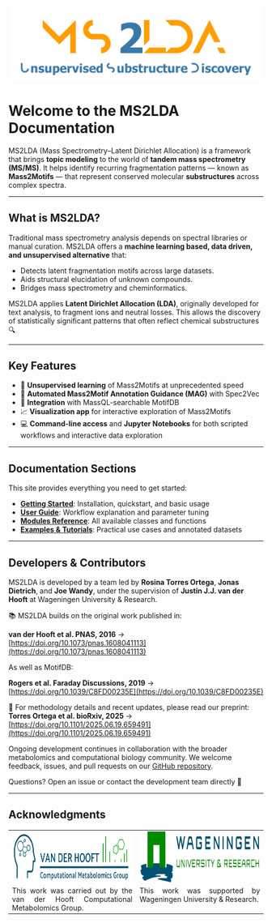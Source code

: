 ![MS2LDA Logo](./figures/MS2LDA_LOGO_white.jpg)

# Welcome to the MS2LDA Documentation

MS2LDA (Mass Spectrometry–Latent Dirichlet Allocation) is a framework that brings **topic modeling** to the world of **tandem mass spectrometry (MS/MS)**. It helps identify recurring fragmentation patterns — known as **Mass2Motifs** — that represent conserved molecular **substructures** across complex spectra.

---

## What is MS2LDA?

Traditional mass spectrometry analysis depends on spectral libraries or manual curation. MS2LDA offers a **machine learning based, data driven, and unsupervised alternative** that:

- Detects latent fragmentation motifs across large datasets.
- Aids structural elucidation of unknown compounds.
- Bridges mass spectrometry and cheminformatics.

MS2LDA applies **Latent Dirichlet Allocation (LDA)**, originally developed for text analysis, to fragment ions and neutral losses. This allows the discovery of statistically significant patterns that often reflect chemical substructures 🔍

---

## Key Features

- 🧠 **Unsupervised learning** of Mass2Motifs at unprecedented speed
- 🧬 **Automated Mass2Motif Annotation Guidance (MAG)** with Spec2Vec
- 🔗 **Integration** with MassQL-searchable MotifDB
- 📈 **Visualization app** for interactive exploration of Mass2Motifs
- 💻 **Command-line access** and **Jupyter Notebooks** for both scripted workflows and interactive data exploration

---

## Documentation Sections

This site provides everything you need to get started:

- [**Getting Started**](./home/quick_start.md): Installation, quickstart, and basic usage
- [**User Guide**](./guide/overview): Workflow explanation and parameter tuning
- [**Modules Reference**](./api/): All available classes and functions
- [**Examples & Tutorials**](./examples/): Practical use cases and annotated datasets

---

## Developers & Contributors

MS2LDA is developed by a team led by **Rosina Torres Ortega**, **Jonas Dietrich**, and **Joe Wandy**, under the supervision of **Justin J.J. van der Hooft** at Wageningen University & Research.


📚 MS2LDA builds on the original work published in:

**van der Hooft et al. PNAS, 2016** → [https://doi.org/10.1073/pnas.1608041113](https://doi.org/10.1073/pnas.1608041113)

As well as MotifDB:

**Rogers et al. Faraday Discussions, 2019** → [https://doi.org/10.1039/C8FD00235E](https://doi.org/10.1039/C8FD00235E)

📝 For methodology details and recent updates, please read our preprint:  
**Torres Ortega et al. bioRxiv, 2025** → [https://doi.org/10.1101/2025.06.19.659491](https://doi.org/10.1101/2025.06.19.659491)


Ongoing development continues in collaboration with the broader metabolomics and computational biology community. We welcome feedback, issues, and pull requests on our [GitHub repository](https://github.com/vdhooftcompmet/MS2LDA).  

Questions? Open an issue or contact the development team directly 🤝

---
## Acknowledgments

<table style="border-collapse: collapse; width: 100%;">
  <tr>
    <td style="border: none; width: 50%; vertical-align: top;">
      <img src="./figures/CompMetabolomics_logo.jpg" alt="CompMetabolomics Logo" style="height: 100px;">
    </td>
    <td style="border: none; width: 50%; vertical-align: top;">
      <img src="./figures/WUR_logo.jpg" alt="WUR Logo" style="height: 100px;">
    </td>
  </tr>
  <tr>
    <td style="border: none; text-align: justify; vertical-align: top;">
      This work was carried out by the van der Hooft Computational Metabolomics Group.
    </td>
    <td style="border: none; text-align: justify; vertical-align: top;">
      This work was supported by Wageningen University & Research.
    </td>
  </tr>
</table>
